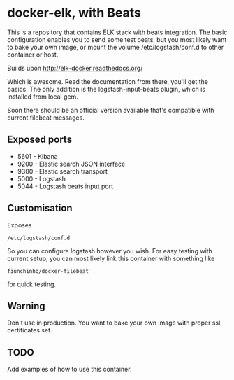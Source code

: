 # docker-elk, with Beats

This is a repository that contains ELK stack with beats integration. The basic configuration enables you to send some
test beats, but you most likely want to bake your own image, or mount the volume /etc/logstash/conf.d to other container
or host.

Builds upon http://elk-docker.readthedocs.org/

Which is awesome. Read the documentation from there, you'll get the basics. The only addition is 
the logstash-input-beats plugin, which is installed from local gem.

Soon there should be an official version available that's compatible with current filebeat messages.

## Exposed ports

* 5601 - Kibana
* 9200 - Elastic search JSON interface
* 9300 - Elastic search transport
* 5000 - Logstash
* 5044 - Logstash beats input port

## Customisation

Exposes

```/etc/logstash/conf.d```

So you can configure logstash however you wish. For easy testing with current setup,
you can most likely link this container with something like

```fiunchinho/docker-filebeat```

for quick testing.

## Warning

Don't use in production. You want to bake your own image with proper ssl certificates set.

## TODO

Add examples of how to use this container.
